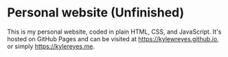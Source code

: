 # Personal website (Unfinished)

This is my personal website, coded in plain HTML, CSS, and JavaScript. It's hosted on GitHub Pages and can be visited at <https://kylewreyes.github.io>, or simply <https://kylereyes.me>.  

